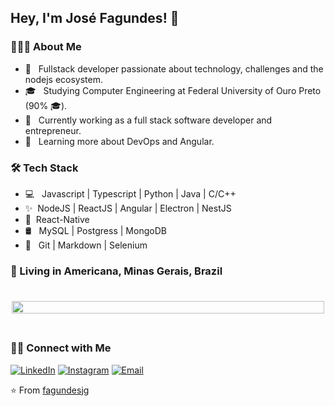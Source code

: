 <h2> Hey, I'm José Fagundes! 👋</h2>

<h3> 👨🏻‍💻 About Me </h3>

- 🤔 &nbsp; Fullstack developer passionate about technology, challenges and the nodejs ecosystem.
- 🎓 &nbsp; Studying Computer Engineering at Federal University of Ouro Preto (90% 🎓).
- 💼 &nbsp; Currently working as a full stack software developer and entrepreneur.
- 🌱 &nbsp; Learning more about DevOps and Angular.

<h3>🛠 Tech Stack</h3>

- 💻 &nbsp; Javascript | Typescript | Python | Java | C/C++
- ✨&nbsp; NodeJS | ReactJS | Angular | Electron | NestJS
- 📱&nbsp; React-Native
- 🛢 &nbsp; MySQL | Postgress | MongoDB
- 🔧 &nbsp; Git | Markdown | Selenium

<h3 align="left">
  📌  Living in <b>Americana</b>, <b>Minas Gerais</b>, <b>Brazil</b>  
</h3>

<br>

<div style="display: flex; flex-direction: column; align-items:center; justify-content: center; flex-wrap: wrap; align-content: center;">
  <!-- <img style="flex: 1; width: 100%; max-width: 500px; margin: 5px" src="https://github-readme-stats.vercel.app/api/top-langs/?username=fagundesjg&hide=html&count_private=true&theme=dracula" /> -->

  <img style="flex: 1; width: 100%; max-width: 500px; margin: 5px" src="https://github-readme-stats.vercel.app/api?username=fagundesjg&hide=html&count_private=true&show_icons=true&theme=dracula" />
</div>

<br>

<h3> 🤝🏻 Connect with Me </h3>

<p align="center">

<a href="https://www.linkedin.com/in/josé-fagundes/"><img alt="LinkedIn" src="https://img.shields.io/badge/Linkedin-Jos%C3%A9%20Fagundes-blue?logo=Linkedin"></a>
<a href="https://www.instagram.com/_dinhoduarte/"><img alt="Instagram" src="https://img.shields.io/badge/Instagram-Jos%C3%A9%20Fagundes-blue?logo=Instagram"></a>
<a href="mailto:fagundesjg@outlook.com"><img alt="Email" src="https://img.shields.io/badge/Email-fagundesjg%40outlook.com-blue"></a>

</p>

⭐️ From [fagundesjg](https://github.com/fagundesjg)

<!-- <a href=""><img alt="Website" src="https://img.shields.io/badge/Website-www.adityavsingh.com-blue?style=flat-square&logo=google-chrome"></a> -->
